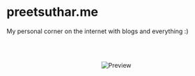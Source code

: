 # preetsuthar.me

My personal corner on the internet with blogs and everything :)
<div align="center">
  
<br/>
<br/>

![Preview](https://github.com/preetsuthar17/preetsuthar.me/assets/75468116/44503cd9-0d51-4045-a86e-18b61e3c5164)
</div>
